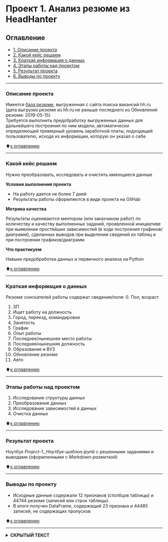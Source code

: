 # Проект 1. Анализ резюме из HeadHanter


## Оглавление
* [1. Описание проекта](#Описание-проекта)
* [2. Какой кейс решаем](#Какой-кейс-решаем)
* [3. Краткая информация о данных](#Краткая-информация-о-данных)
* [4. Этапы работы над проектом](#Этапы-работы-над-проектом)
* [5. Результат проекта](#РРезультат-проекта)
* [6. Выводы по проекту](#Выводы-по-проекту)

***
### Описание проекта

Имеется [база резюме](https://drive.google.com/file/d/1NIfRRjPfA-LXp8VGHug7-P1_tekF0NUs/ "(доступ открыт)"), выгруженная с сайта поиска вакансий hh.ru  
(дата выгрузки резюме из hh.ru не раньше последнего из Обновлений резюме: 2019-05-15)  
Требуется выполнить предобработку выгруженных данных для дальнейшего построения по ним модели, автоматически определяющей примерный уровень заработной платы, подходящей пользователю, исходя из информации, которую он указал о себе  

:arrow_up:[к оглавлению](#Оглавление)

***
### Какой кейс решаем

Нужно преобразовать, исследовать и очистить имеющиеся данные

**Условия выполнения проекта**
- На работу дается не более 7 дней
- Результаты работы оформляются в виде проекта на GitHab

**Метрика качества**

Результаты оцениваются ментором (или заказчиком работ) по количеству и качеству выполненных заданий, проявленной инициативе при выявлении простейших зависимостей (в ходе построения графиков/диаграмм), сделанных выводов при выделении сведений из таблиц и при построении графиков/диаграмм

**Что практикуем**

Навыки предобработки данных и первичного анализа на Python

:arrow_up:[к оглавлению](#Оглавление)

***

### Краткая информация о данных

Резюме соискателей работы содержат сведения/поля:
  0. Пол, возраст
  1. ЗП
  2. Ищет работу на должность
  3. Город, переезд, командировки
  4. Занятость
  5. График
  6. Опыт работы
  7. Последнее/нынешнее место работы
  8. Последняя/нынешняя должность
  9. Образование и ВУЗ
  10. Обновление резюме
  11. Авто

:arrow_up:[к оглавлению](#Оглавление)

***
### Этапы работы над проектом

  1. Исследование структуры данных
  2. Преобразование данных
  3. Исследование зависимостей в данных
  4. Очистка данных

:arrow_up:[к оглавлению](#Оглавление)

***
### Результат проекта

Ноутбук *Project-1._Ноутбук-шаблон.ipynb* с решенными заданиями и выводами (оформленными с *Markdown-разметкой*)

:arrow_up:[к оглавлению](#Оглавление)

***
### Выводы по проекту

  * Исходные данные содержали 12 признаков (столбцов таблицы) и 44744 резюме (записей или строк таблицы).
  * В итоге получен DataFrame, содержащий 23 признака и 44485 записей, не содержащих пропусков

:arrow_up:[к оглавлению](#Оглавление)

***

</b></details>
<details>
<summary> <b>СКРЫТЫЙ ТЕКСТ</b> </summary><br><b>
<img src="https://github.com/Vladis-GitHub/sf_data_sciense/blob/main/MISC/WhatAreYouDoingHere.jpg" width="300">

А что вы ожидали здесь увидеть? :smirk:
</b></details>
